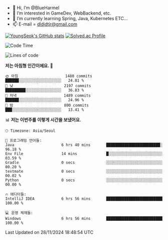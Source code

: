 - 👋 Hi, I’m @BlueHarmel
- 👀 I’m interested in GameDev, WebBackend, etc.
- 🌱 I’m currently learning Spring, Java, Kubernetes ETC...
- 📫 E-mail = dldjdtjr@gmail.com

[![YoungSeok's GitHub stats](https://github-readme-stats.vercel.app/api?username=BlueHarmel&show_icons=true&theme=transparent)](https://github.com/anuraghazra/github-readme-stats)
[![Solved.ac Profile](http://mazassumnida.wtf/api/v2/generate_badge?boj=dldjdtjr)](https://solved.ac/dldjdtjr/)

<!--START_SECTION:waka-->
![Code Time](http://img.shields.io/badge/Code%20Time-799%20hrs%2032%20mins-blue)

![Lines of code](https://img.shields.io/badge/%EC%A0%80%EB%8A%94%20%EC%97%AC%ED%83%9C%EA%B9%8C%EC%A7%80%20-46.7%20million%20%EC%A4%84%EC%9D%98%20%EC%BD%94%EB%93%9C%EB%A5%BC%20%EC%9E%91%EC%84%B1%ED%96%88%EC%96%B4%EC%9A%94.-blue)

**저는 아침형 인간이에요. 🐤** 

```text
🌞 아침                     1480 commits        ██████░░░░░░░░░░░░░░░░░░░   24.81 % 
🌆 낮　                     2197 commits        █████████░░░░░░░░░░░░░░░░   36.83 % 
🌃 저녁                     1489 commits        ██████░░░░░░░░░░░░░░░░░░░   24.96 % 
🌙 밤　                     800 commits         ███░░░░░░░░░░░░░░░░░░░░░░   13.41 % 
```


📊 **저는 이번주를 이렇게 시간을 보냈어요.** 

```text
🕑︎ Timezone: Asia/Seoul

💬 프로그래밍 언어들: 
Java                     6 hrs 40 mins       ████████████████████████░   96.18 % 
Env File                 14 mins             █░░░░░░░░░░░░░░░░░░░░░░░░   03.59 % 
Gradle                   0 secs              ░░░░░░░░░░░░░░░░░░░░░░░░░   00.20 % 
textmate                 0 secs              ░░░░░░░░░░░░░░░░░░░░░░░░░   00.02 % 
Python                   0 secs              ░░░░░░░░░░░░░░░░░░░░░░░░░   00.00 % 

🔥 에디터들: 
IntelliJ IDEA            6 hrs 56 mins       █████████████████████████   100.00 % 

💻 운영 체제들: 
Windows                  6 hrs 56 mins       █████████████████████████   100.00 % 
```


 Last Updated on 28/11/2024 18:48:54 UTC
<!--END_SECTION:waka-->
<!---
BlueHarmel/BlueHarmel is a ✨ special ✨ repository because its `README.md` (this file) appears on your GitHub profile.
You can click the Preview link to take a look at your changes.
--->

